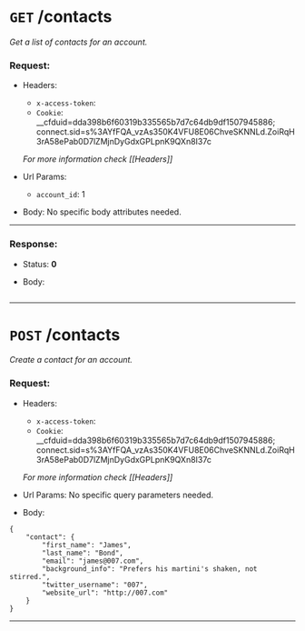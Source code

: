 # `GET` /contacts

*Get a list of contacts for an account.*

### Request:

+ Headers:
    + `x-access-token`: <YOUR ACCESS TOKEN>
    + `Cookie`: __cfduid=dda398b6f60319b335565b7d7c64db9df1507945886; connect.sid=s%3AYfFQA_vzAs350K4VFU8E06ChveSKNNLd.ZoiRqH3rA58ePab0D7lZMjnDyGdxGPLpnK9QXn8I37c
    
    *For more information check [[Headers]]*

+ Url Params:
    + `account_id`: 1

+ Body:
    No specific body attributes needed.

***


### Response:

+ Status: **0**

+ Body:
```

```
***


# `POST` /contacts

*Create a contact for an account.*

### Request:

+ Headers:
    + `x-access-token`: <YOUR ACCESS TOKEN>
    + `Cookie`: __cfduid=dda398b6f60319b335565b7d7c64db9df1507945886; connect.sid=s%3AYfFQA_vzAs350K4VFU8E06ChveSKNNLd.ZoiRqH3rA58ePab0D7lZMjnDyGdxGPLpnK9QXn8I37c
    
    *For more information check [[Headers]]*

+ Url Params:
    No specific query parameters needed.

+ Body:
```
{
    "contact": {
        "first_name": "James",
        "last_name": "Bond",
        "email": "james@007.com",
        "background_info": "Prefers his martini's shaken, not stirred.",
        "twitter_username": "007",
        "website_url": "http://007.com"
    }
}
```

***




